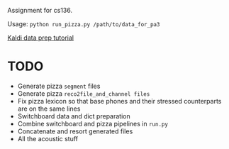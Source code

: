 Assignment for cs136. 

Usage: `python run_pizza.py /path/to/data_for_pa3`

[Kaldi data prep tutorial](http://kaldi.sourceforge.net/data_prep.html)

# TODO 
* Generate pizza `segment` files
* Generate pizza `reco2file_and_channel files`
* Fix pizza lexicon so that base phones and their stressed counterparts are on the same lines
* Switchboard data and dict preparation
* Combine switchboard and pizza pipelines in `run.py`
* Concatenate and resort generated files
* All the acoustic stuff

